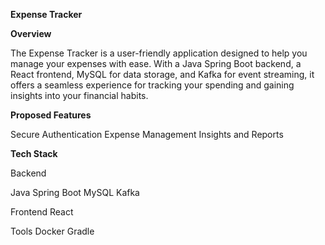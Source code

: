 **Expense Tracker**

**Overview**

The Expense Tracker is a user-friendly application designed to help you manage your expenses with ease. With a Java Spring Boot backend, a React frontend, MySQL for data storage, and Kafka for event streaming, it offers a seamless experience for tracking your spending and gaining insights into your financial habits.

**Proposed Features**

Secure Authentication
Expense Management
Insights and Reports

**Tech Stack**

Backend

Java Spring Boot
MySQL
Kafka

Frontend
React

Tools
Docker
Gradle

